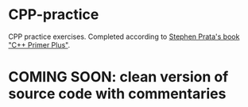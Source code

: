 # CPP-practice
CPP practice exercises.
Completed according to [Stephen Prata's book "C++ Primer Plus"](http://hadron.physics.fsu.edu/~eugenio/comphy/C++_Primer_Plus_5thEd.pdf).
# COMING SOON: clean version of source code with commentaries 
